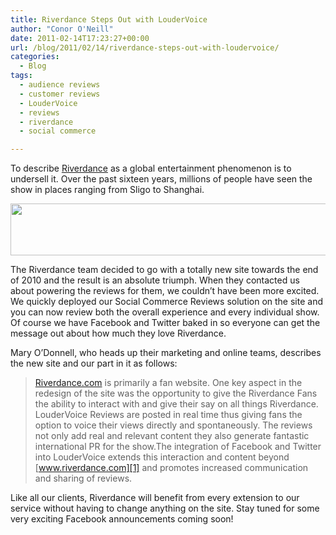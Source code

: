 ```yaml
---
title: Riverdance Steps Out with LouderVoice
author: "Conor O'Neill"
date: 2011-02-14T17:23:27+00:00
url: /blog/2011/02/14/riverdance-steps-out-with-loudervoice/
categories:
  - Blog
tags:
  - audience reviews
  - customer reviews
  - LouderVoice
  - reviews
  - riverdance
  - social commerce

---
```

To describe [Riverdance][1] as a global entertainment phenomenon is to undersell it. Over the past sixteen years, millions of people have seen the show in places ranging from Sligo to Shanghai.

<p style="text-align: center;">
  <a href="http://www.riverdance.com/the-show/fan-reviews/"><img class="size-full wp-image-1906  aligncenter" title="Riverdance Reviews" src="https://loudervoice.com/wp-content/uploads/2011/02/14/riverdance-steps-out-with-loudervoice/riverdance_blog_post.png" alt="" width="550" height="83" srcset="/wp-content/uploads/2011/02/14/riverdance-steps-out-with-loudervoice/riverdance_blog_post.png 550w, /wp-content/uploads/2011/02/14/riverdance-steps-out-with-loudervoice/riverdance_blog_post-300x45.png 300w" sizes="(max-width: 550px) 100vw, 550px" /></a>
</p>

The Riverdance team decided to go with a totally new site towards the end of 2010 and the result is an absolute triumph. When they contacted us about powering the reviews for them, we couldn&#8217;t have been more excited. We quickly deployed our Social Commerce Reviews solution on the site and you can now review both the overall experience and every individual show. Of course we have Facebook and Twitter baked in so everyone can get the message out about how much they love Riverdance.

Mary O&#8217;Donnell, who heads up their marketing and online teams, describes the new site and our part in it as follows:

> [Riverdance.com][1] is primarily a fan website. One key aspect in the redesign of the site was the opportunity to give the Riverdance Fans the ability to interact with and give their say on all things Riverdance. LouderVoice Reviews are posted in real time thus giving fans the option to voice their views directly and spontaneously. The reviews not only add real and relevant content they also generate fantastic international PR for the show.The integration of Facebook and Twitter into LouderVoice extends this interaction and content beyond [www.riverdance.com][1] and promotes increased communication and sharing of reviews.

Like all our clients, Riverdance will benefit from every extension to our service without having to change anything on the site. Stay tuned for some very exciting Facebook announcements coming soon!

 [1]: http://www.riverdance.com